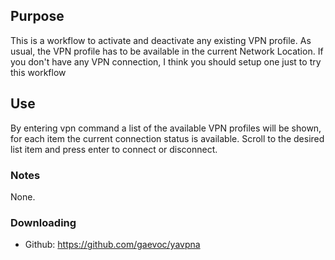 ## Purpose

This is a workflow to activate and deactivate any existing VPN profile.
As usual, the VPN profile has to be available in the current Network Location.
If you don't have any VPN connection, I think you should setup one just to try this workflow


## Use

By entering vpn command a list of the available VPN profiles will be shown, for each item the current connection status is available.
Scroll to the desired list item and press enter to connect or disconnect.


### Notes

None.

### Downloading

* Github: https://github.com/gaevoc/yavpna